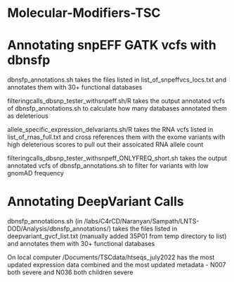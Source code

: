 # Molecular-Modifiers-TSC

# Annotating snpEFF GATK vcfs with dbnsfp 
dbnsfp_annotations.sh takes the files listed in list_of_snpeffvcs_locs.txt and annotates them with 30+ functional databases 

filteringcalls_dbsnp_tester_withsnpeff.sh/R takes the output annotated vcfs of dbnsfp_annotations.sh to calculate how many databases annotated them as deleterious 

allele_specific_expression_delvariants.sh/R takes the RNA vcfs listed in list_of_rnas_full.txt and cross references them with the exome variants with high deleterious scores to pull out their assoicated RNA allele count

filteringcalls_dbsnp_tester_withsnpeff_ONLYFREQ_short.sh takes the output annotated vcfs of dbnsfp_annotations.sh to filter for variants with low gnomAD frequency 

# Annotating DeepVariant Calls 
dbnsfp_annotations.sh (in /labs/C4rCD/Naranyan/Sampath/LNTS-DOD/Analysis/dbnsfp_annotations/) takes the files listed in deepvariant_gvcf_list.txt (manually added 35P01 from temp directory to list) and annotates them with 30+ functional databases 

On local computer /Documents/TSCdata/htseqs_july2022 has the most updated expression data combined and the most updated metadata - N007 both severe and N036 both children severe
